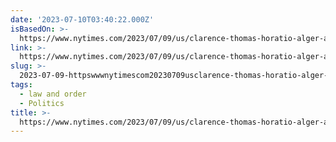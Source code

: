 ```yaml
---
date: '2023-07-10T03:40:22.000Z'
isBasedOn: >-
  https://www.nytimes.com/2023/07/09/us/clarence-thomas-horatio-alger-association.html
link: >-
  https://www.nytimes.com/2023/07/09/us/clarence-thomas-horatio-alger-association.html
slug: >-
  2023-07-09-httpswwwnytimescom20230709usclarence-thomas-horatio-alger-associationhtml
tags:
  - law and order
  - Politics
title: >-
  https://www.nytimes.com/2023/07/09/us/clarence-thomas-horatio-alger-association.html
---
```


